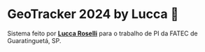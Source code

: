 # GeoTracker 2024 by Lucca 📜

Sistema feito por **[Lucca Roselli](https://www.instagram.com/luccaroselli/)** para o trabalho de PI da FATEC de Guaratinguetá, SP.
